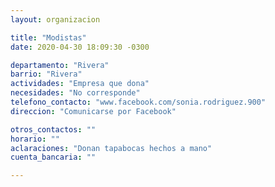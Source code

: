 ```yaml
---
layout: organizacion

title: "Modistas"
date: 2020-04-30 18:09:30 -0300

departamento: "Rivera"
barrio: "Rivera"
actividades: "Empresa que dona"
necesidades: "No corresponde"
telefono_contacto: "www.facebook.com/sonia.rodriguez.900"
direccion: "Comunicarse por Facebook"

otros_contactos: ""
horario: ""
aclaraciones: "Donan tapabocas hechos a mano"
cuenta_bancaria: ""

---
```

